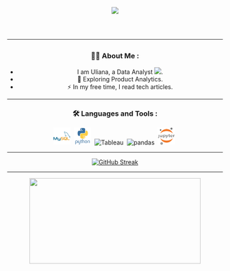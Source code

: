 <div id="header" align="center">
  <img src="https://i.giphy.com/media/v1.Y2lkPTc5MGI3NjExdnM5MmR0Z2d0bm1xb2lkcjhhOThvd3M1ZnFhenl3bXA5NDh2YjA2biZlcD12MV9pbnRlcm5hbF9naWZfYnlfaWQmY3Q9cw/VPnfM9bmR0ZaQo3qtK/giphy.gif" width="100"/>
</div>


</div>
<div id="badges" align="center">
<img src="https://komarev.com/ghpvc/?username=ulianaianova&style=flat-square&color=blue" alt=""/>
<h1>

---
  
### :woman_technologist: About Me :
- I am  Uliana, a Data Analyst <img src="https://media.giphy.com/media/WUlplcMpOCEmTGBtBW/giphy.gif" width="30">.
- :seedling: Exploring Product Analytics.
- :zap: In my free time, I read tech articles.
 
---

### :hammer_and_wrench: Languages and Tools :

<div>
  <img src="https://github.com/devicons/devicon/blob/master/icons/mysql/mysql-original-wordmark.svg" title="SQL" alt="SQL" width="40" height="40"/>&nbsp;
  <img src="https://github.com/devicons/devicon/blob/master/icons/python/python-original-wordmark.svg" title="Python" alt="Python" width="40" height="40"/>&nbsp;
  <img src="https://cdn.worldvectorlogo.com/logos/tableau-software.svg" title="Tableau" alt="Tableau" width="40" height="40"/>&nbsp;
  <img src="https://pandas.pydata.org/static/img/pandas_mark.svg" title="pandas" alt="pandas" width="40" height="40"/>&nbsp;
  <img src="https://github.com/devicons/devicon/blob/master/icons/jupyter/jupyter-original-wordmark.svg" title="Jupyter Notebook" alt="Jupyter Notebook" width="40" height="40"/>&nbsp;
</div>

---

[![GitHub Streak](http://github-readme-streak-stats.herokuapp.com?user=ulianaianova&theme=dark&background=000000)](https://git.io/streak-stats)

---


<div align="center">
  <img src="https://i.giphy.com/media/v1.Y2lkPTc5MGI3NjExdmo0NGRuc3ZqYjM0cG5kcjg5anExajhxdXhkcmQ5YXN6NGh5aG5sYSZlcD12MV9pbnRlcm5hbF9naWZfYnlfaWQmY3Q9Zw/PmAjqmm4beKervYzFr/giphy.gif" width="400" height="200"/>
</div>


